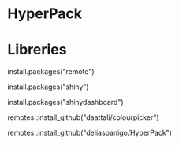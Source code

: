 # HyperPack

# Libreries
install.packages("remote")

install.packages("shiny")

install.packages("shinydashboard")

remotes::install_github("daattali/colourpicker")

remotes::install_github("deliaspanigo/HyperPack")